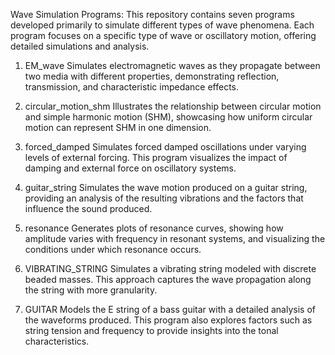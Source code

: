 Wave Simulation Programs:
This repository contains seven programs developed primarily to simulate different types of wave phenomena. Each program focuses on a specific type of wave or oscillatory motion, offering detailed simulations and analysis.

1. EM_wave
Simulates electromagnetic waves as they propagate between two media with different properties, demonstrating reflection, transmission, and characteristic impedance effects.

2. circular_motion_shm
Illustrates the relationship between circular motion and simple harmonic motion (SHM), showcasing how uniform circular motion can represent SHM in one dimension.

3. forced_damped
Simulates forced damped oscillations under varying levels of external forcing. This program visualizes the impact of damping and external force on oscillatory systems.

4. guitar_string
Simulates the wave motion produced on a guitar string, providing an analysis of the resulting vibrations and the factors that influence the sound produced.

5. resonance
Generates plots of resonance curves, showing how amplitude varies with frequency in resonant systems, and visualizing the conditions under which resonance occurs.

6. VIBRATING_STRING
Simulates a vibrating string modeled with discrete beaded masses. This approach captures the wave propagation along the string with more granularity.

7. GUITAR
Models the E string of a bass guitar with a detailed analysis of the waveforms produced. This program also explores factors such as string tension and frequency to provide insights into the tonal characteristics.

